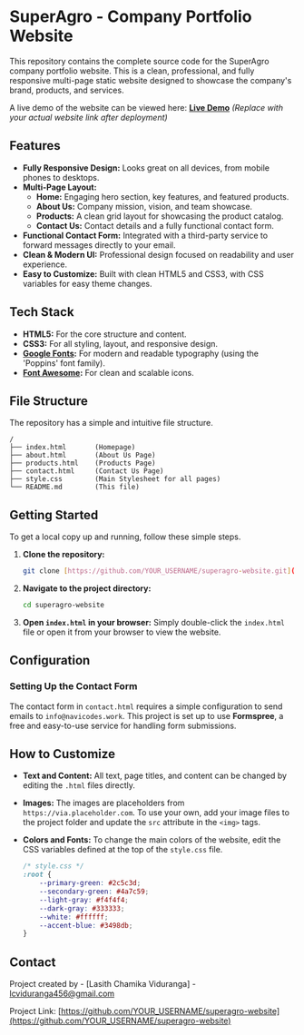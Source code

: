 # SuperAgro - Company Portfolio Website

This repository contains the complete source code for the SuperAgro company portfolio website. This is a clean, professional, and fully responsive multi-page static website designed to showcase the company's brand, products, and services.

A live demo of the website can be viewed here: **[Live Demo](https://lasith456.github.io/agro/)** *(Replace with your actual website link after deployment)*

## Features

- **Fully Responsive Design:** Looks great on all devices, from mobile phones to desktops.
- **Multi-Page Layout:**
  - **Home:** Engaging hero section, key features, and featured products.
  - **About Us:** Company mission, vision, and team showcase.
  - **Products:** A clean grid layout for showcasing the product catalog.
  - **Contact Us:** Contact details and a fully functional contact form.
- **Functional Contact Form:** Integrated with a third-party service to forward messages directly to your email.
- **Clean & Modern UI:** Professional design focused on readability and user experience.
- **Easy to Customize:** Built with clean HTML5 and CSS3, with CSS variables for easy theme changes.

## Tech Stack

- **HTML5:** For the core structure and content.
- **CSS3:** For all styling, layout, and responsive design.
- **[Google Fonts](https://fonts.google.com/):** For modern and readable typography (using the 'Poppins' font family).
- **[Font Awesome](https://fontawesome.com/):** For clean and scalable icons.

## File Structure

The repository has a simple and intuitive file structure.

```
/
├── index.html       (Homepage)
├── about.html       (About Us Page)
├── products.html    (Products Page)
├── contact.html     (Contact Us Page)
├── style.css        (Main Stylesheet for all pages)
└── README.md        (This file)
```

## Getting Started

To get a local copy up and running, follow these simple steps.

1.  **Clone the repository:**
    ```sh
    git clone [https://github.com/YOUR_USERNAME/superagro-website.git](https://github.com/YOUR_USERNAME/superagro-website.git)
    ```
2.  **Navigate to the project directory:**
    ```sh
    cd superagro-website
    ```
3.  **Open `index.html` in your browser:**
    Simply double-click the `index.html` file or open it from your browser to view the website.

## Configuration

### Setting Up the Contact Form

The contact form in `contact.html` requires a simple configuration to send emails to `info@navicodes.work`. This project is set up to use **Formspree**, a free and easy-to-use service for handling form submissions.


## How to Customize

-   **Text and Content:** All text, page titles, and content can be changed by editing the `.html` files directly.
-   **Images:** The images are placeholders from `https://via.placeholder.com`. To use your own, add your image files to the project folder and update the `src` attribute in the `<img>` tags.
-   **Colors and Fonts:** To change the main colors of the website, edit the CSS variables defined at the top of the `style.css` file.

    ```css
    /* style.css */
    :root {
        --primary-green: #2c5c3d;
        --secondary-green: #4a7c59;
        --light-gray: #f4f4f4;
        --dark-gray: #333333;
        --white: #ffffff;
        --accent-blue: #3498db;
    }
    ```

## Contact

Project created by - [Lasith Chamika Viduranga] - [lcviduranga456@gmail.com](mailto:lcviduranga456@gmail.com)

Project Link: [https://github.com/YOUR_USERNAME/superagro-website](https://github.com/YOUR_USERNAME/superagro-website)
